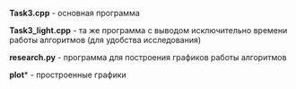 **Task3.cpp** - основная программа

**Task3_light.cpp** - та же программа с выводом исключительно времени работы алгоритмов (для удобства исследования)

**research.py** - программа для построения графиков работы алгоритмов

**plot*** - простроенные графики
